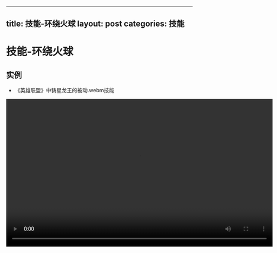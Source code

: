 
---
title: 技能-环绕火球
layout: post
categories: 技能
---
# 技能-环绕火球


## 实例

- 《英雄联盟》中铸星龙王的被动.webm技能

<video width="720" height="400" controls>
    <source src="{{ site.url }}/videos/环绕火球-铸星龙王-翱锐龙兽-被动.webm" type="video/webm">
</video>
